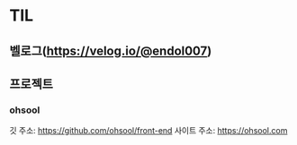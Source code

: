 # TIL

## 벨로그(https://velog.io/@endol007)

## 프로젝트 
### ohsool 
  깃 주소: https://github.com/ohsool/front-end
  사이트 주소: https://ohsool.com
